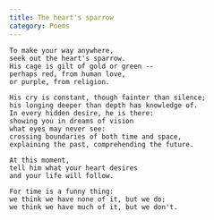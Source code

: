 ```yaml
---
title: The heart's sparrow
category: Poems
---
```


    To make your way anywhere,
    seek out the heart's sparrow.
    His cage is gilt of gold or green --
    perhaps red, from human love,
    or purple, from religion.

    His cry is constant, though fainter than silence;
    his longing deeper than depth has knowledge of.
    In every hidden desire, he is there:
    showing you in dreams of vision
    what eyes may never see:
    crossing boundaries of both time and space,
    explaining the past, comprehending the future.

    At this moment,
    tell him what your heart desires
    and your life will follow.

    For time is a funny thing:
    we think we have none of it, but we do;
    we think we have much of it, but we don't.


